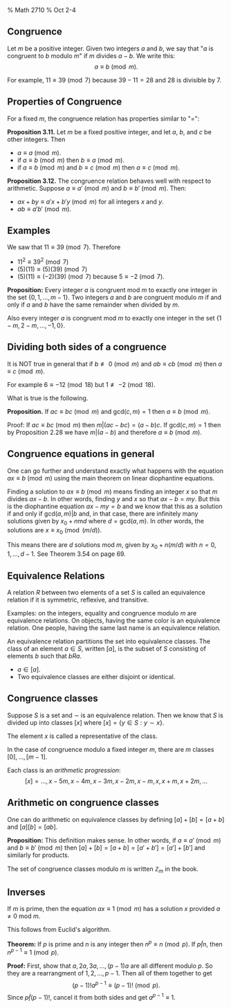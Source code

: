 % Math 2710
% Oct 2-4

## Congruence

Let $m$ be a positive integer.  Given two integers $a$ and $b$, we say that "$a$ is congruent to $b$ modulo $m$" if
$m$ divides $a-b$.  We write this:
$$
a\equiv b\pmod{m}.
$$

For example, $11\equiv 39\pmod{7}$ because $39-11=28$ and $28$ is divisible by $7$.

## Properties of Congruence

For a fixed $m$, the congruence relation has properties similar to "=":

**Proposition 3.11.** Let $m$ be a fixed positive integer, and let $a$, $b$, and $c$ be other integers.
Then 

- $a\equiv a\pmod{m}$.
- if $a\equiv b\pmod{m}$ then $b\equiv a\pmod{m}.$
- if $a\equiv b\pmod{m}$ and $b\equiv c\pmod{m}$ then $a\equiv c\pmod{m}$.

**Proposition 3.12.** The congruence relation behaves well with respect to arithmetic.  Suppose $a\equiv a'\pmod{m}$
and $b\equiv b'\pmod{m}.$ Then:

- $ax+by\equiv a'x+b'y\pmod{m}$ for all integers $x$ and $y$.
- $ab\equiv a'b'\pmod{m}$.

## Examples

We saw that $11\equiv 39\pmod{7}$.  Therefore

- $11^2\equiv 39^2\pmod{7}$
- $(5)(11)\equiv (5)(39)\pmod{7}$
- $(5)(11)\equiv(-2)(39)\pmod{7}$ because $5\equiv -2\pmod{7}$.

**Proposition:** Every integer $a$ is congruent mod $m$ to exactly one integer in the set $\{0,1,\ldots, m-1\}$.
Two integers $a$ and $b$ are congruent modulo $m$ if and only if $a$ and $b$ have the same remainder when divided by $m$.

Also every integer $a$ is congruent mod $m$ to exactly one integer in the set $\{1-m,2-m,\ldots, -1,0\}$.

## Dividing both sides of a congruence

It is NOT true in general that if $b\not\equiv 0\pmod{m}$ and  $ab\equiv cb\pmod{m}$ then $a\equiv c\pmod{m}$.  

For example $6\equiv -12\pmod{18}$ but $1\not\equiv -2\pmod{18}$.  

What is true is the following.

**Proposition.** If  $ac\equiv bc\pmod{m}$ and $\mathrm{gcd}(c,m)=1$ then $a\equiv b\pmod{m}$.

Proof: If $ac\equiv bc\pmod{m}$ then $m|(ac-bc)=(a-b)c$.  If $\mathrm{gcd}(c,m)=1$ then by Proposition 2.28 we have $m|(a-b)$
and therefore $a\equiv b\pmod{m}$.  

## Congruence equations in general

One can go further and understand exactly what happens with the equation $ax\equiv b\pmod{m}$ using the main
theorem on linear diophantine equations.

Finding a solution to $ax\equiv b\pmod{m}$ means finding an integer $x$ so that $m$ divides $ax-b$.  In other words,
finding $y$ and $x$ so that $ax-b=my$.  But this is the diophantine equation $ax-my=b$ and we know that
this as a solution if and only if $\mathrm{gcd}(a,m)|b$ and, in that case, there are infinitely many solutions given
by $x_0+n\mathrm{m}{d}$ where $d=\mathrm{gcd}(a,m)$.  In other words, the solutions are $x\equiv x_0\pmod{(m/d)}$.

This means there are $d$ solutions mod $m$, given by $x_0+n(m/d)$ with $n=0,1,\ldots,d-1$.  See Theorem 3.54 on page
69.

## Equivalence Relations

A relation $R$ between two elements of a set $S$ is called an equivalence relation if it is symmetric,
reflexive, and transitive.  

Examples: on the integers, equality and congruence modulo $m$ are equivalence relations.  On objects, having the same
color is an equivalence relation.  One people, having the same last name is an equivalence relation.

An equivalence relation partitions the set into equivalence classes.  The class of an element $a\in S$, written $[a]$,
is the subset of $S$ consisting of elements $b$ such that $bRa$.  

- $a\in [a]$.
- Two equivalence classes are either disjoint or identical. 


## Congruence classes

Suppose $S$ is a set and $\sim$ is an equivalence relation.  Then we know that $S$ is divided up
into classes $[x]$ where $[x]=\{y\in S: y\sim x\}$.  

The element $x$ is called a representative of the class. 

In the case of congruence modulo a fixed integer $m$, there are $m$ classes $[0],\ldots, [m-1]$.

Each class is an *arithmetic progression*:
$$
[x]=\ldots,x-5m,x-4m,x-3m,x-2m,x-m,x,x+m,x+2m,\ldots
$$

## Arithmetic on congruence classes

One can do arithmetic on equivalence classes by defining $[a]+[b]=[a+b]$ and $[a][b]=[ab]$.

**Proposition:** This definition makes sense.  In other words, if $a\equiv a'\pmod{m}$ and
$b\equiv b'\pmod{m}$ then $[a]+[b]=[a+b]=[a'+b']=[a']+[b']$ and similarly for products.

The set of congruence classes modulo $m$ is written $\mathbb{Z}_m$ in the book.

## Inverses

If $m$ is prime, then the equation $ax\equiv 1\pmod{m}$ has a solution $x$ provided $a\not=0$ mod $m$.

This follows from Euclid's algorithm.

**Theorem:** If $p$ is prime and $n$ is any integer then $n^p\equiv n\pmod{p}$.  If $p\not|n$, then
$n^{p-1}\equiv 1\pmod{p}$.

**Proof:** First, show that $a,2a,3a,\ldots,(p-1)a$ are all different modulo $p$. So they are
a rearrangment of $1,2,\ldots, p-1$.  Then all of them together to get
$$
(p-1)!a^{p-1}\equiv (p-1)!\pmod{p}.
$$
Since $p\not|(p-1)!$, cancel it from both sides and get $a^{p-1}\equiv 1$.




